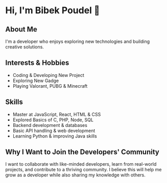 # Hi, I'm Bibek Poudel 👋  

## About Me  
I'm a developer who enjoys exploring new technologies and building creative solutions.  

## Interests & Hobbies  
- Coding & Developing New Project
- Exploring New Gadge
- Playing Valorant, PUBG & Minecraft   

## Skills  
- Master at JavaScript, React, HTML & CSS
- Explored Basics of C, PHP, Node, SQL
- Backend development & databases  
- Basic API handling & web development  
- Learning Python & improving Java skills

## Why I Want to Join the Developers' Community  
I want to collaborate with like-minded developers, learn from real-world projects, and contribute to a thriving community. I believe this will help me grow as a developer while also sharing my knowledge with others.  
